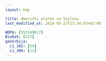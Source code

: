 ```yaml
---
layout: map

title: Američki platan na Sajlovu
last_modified_at: 2018-05-22T23:34:03+02:00

WDPA: [555589017]
BioRaS: [217]
geoSrbija:
  L1_182: [54]
  L1_300: [12]
---
```

